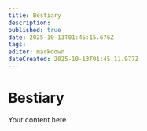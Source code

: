 ```yaml
---
title: Bestiary
description: 
published: true
date: 2025-10-13T01:45:15.676Z
tags: 
editor: markdown
dateCreated: 2025-10-13T01:45:11.977Z
---
```


# Bestiary
Your content here